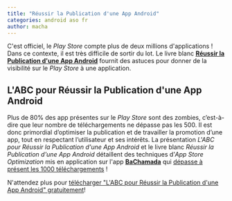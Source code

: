 ```yaml
---
title: "Réussir la Publication d'une App Android"
categories: android aso fr
author: macha
---
```


C'est officiel, le _Play Store_ compte plus de deux millions d'applications !
Dans ce contexte, il est très difficile de sortir du lot. Le livre blanc
[**Réussir la Publication d'une App Android**]((/subscribe-aso/)) fournit des
astuces pour donner de la visibilité sur le _Play Store_ à une application.

## L'ABC pour Réussir la Publication d'une App Android

Plus de 80% des app présentes sur le _Play Store_ sont des zombies, c’est-à-dire
que leur nombre de téléchargements ne dépasse pas les 500. Il est donc
primordial d’optimiser la publication et de travailler la promotion d’une app,
tout en respectant l’utilisateur et ses intérêts. La présentation _L'ABC pour
Réussir la Publication d'une App Android_ et le livre blanc _Réussir la
Publication d'une App Android_ détaillent des techniques d’_App Store
Optimization_ mis en application sur l'app
**[BaChamada](/2015/01/04/bachamada-bat-la-chamade-a-fond/)** qui
[dépasse à présent les 1000 téléchargements](2016/06/21/bachamada-a-atteint-les-1000-telechargements/) !

N'attendez plus pour [télécharger "L'ABC pour Réussir la Publication d'une App
Android" gratuitement](/subscribe-aso/)!
